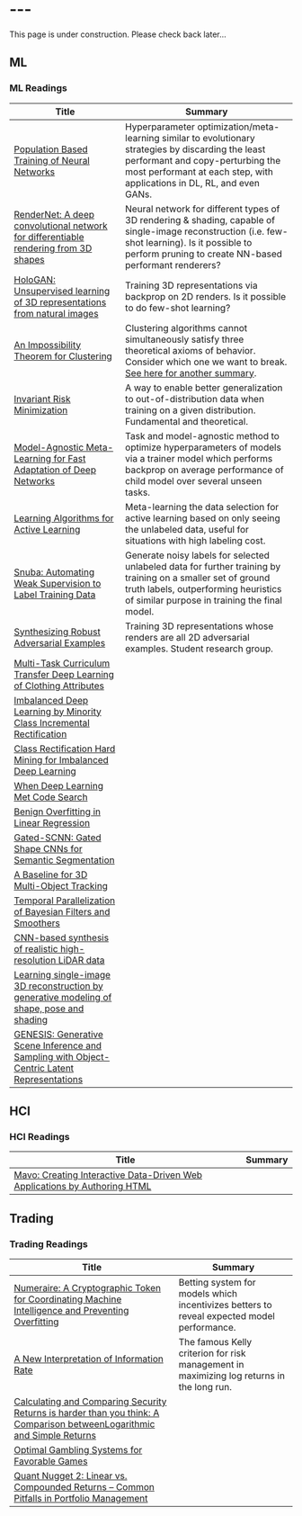 # ---

This page is under construction. Please check back later...

## ML

### ML Readings

Title | Summary
|-|-|
[Population Based Training of Neural Networks](https://arxiv.org/pdf/1711.09846.pdf) | Hyperparameter optimization/meta-learning similar to evolutionary strategies by discarding the least performant and copy-perturbing the most performant at each step, with applications in DL, RL, and even GANs.
[RenderNet: A deep convolutional network for differentiable rendering from 3D shapes](https://arxiv.org/pdf/1806.06575.pdf) | Neural network for different types of 3D rendering & shading, capable of single-image reconstruction (i.e. few-shot learning). Is it possible to perform pruning to create NN-based performant renderers?
[HoloGAN: Unsupervised learning of 3D representations from natural images](https://arxiv.org/pdf/1904.01326.pdf) | Training 3D representations via backprop on 2D renders. Is it possible to do few-shot learning?
[An Impossibility Theorem for Clustering](https://www.cs.cornell.edu/home/kleinber/nips15.pdf) | Clustering algorithms cannot simultaneously satisfy three theoretical axioms of behavior. Consider which one we want to break. [See here for another summary](http://alexhwilliams.info/itsneuronalblog/2015/10/01/clustering2/).
[Invariant Risk Minimization](https://arxiv.org/pdf/1907.02893.pdf) | A way to enable better generalization to out-of-distribution data when training on a given distribution. Fundamental and theoretical.
[Model-Agnostic Meta-Learning for Fast Adaptation of Deep Networks](https://arxiv.org/pdf/1703.03400.pdf) | Task and model-agnostic method to optimize hyperparameters of models via a trainer model which performs backprop on average performance of child model over several unseen tasks.
[Learning Algorithms for Active Learning](https://arxiv.org/pdf/1708.00088.pdf) | Meta-learning the data selection for active learning based on only seeing the unlabeled data, useful for situations with high labeling cost.
[Snuba: Automating Weak Supervision to Label Training Data](http://www.vldb.org/pvldb/vol12/p223-varma.pdf) | Generate noisy labels for selected unlabeled data for further training by training on a smaller set of ground truth labels, outperforming heuristics of similar purpose in training the final model.
[Synthesizing Robust Adversarial Examples](https://arxiv.org/pdf/1707.07397.pdf) | Training 3D representations whose renders are all 2D adversarial examples. Student research group.
[Multi-Task Curriculum Transfer Deep Learning of Clothing Attributes](https://arxiv.org/pdf/1610.03670.pdf) |
[Imbalanced Deep Learning by Minority Class Incremental Rectification](https://arxiv.org/pdf/1804.10851.pdf) |
[Class Rectification Hard Mining for Imbalanced Deep Learning](https://arxiv.org/pdf/1712.03162.pdf) |
[When Deep Learning Met Code Search](https://arxiv.org/pdf/1905.03813.pdf) |
[Benign Overfitting in Linear Regression](https://arxiv.org/pdf/1906.11300v1.pdf) |
[Gated-SCNN: Gated Shape CNNs for Semantic Segmentation](https://arxiv.org/pdf/1907.05740.pdf) |
[A Baseline for 3D Multi-Object Tracking](https://arxiv.org/pdf/1907.03961.pdf) |
[Temporal Parallelization of Bayesian Filters and Smoothers](https://arxiv.org/pdf/1905.13002.pdf) |
[CNN-based synthesis of realistic high-resolution LiDAR data](https://arxiv.org/pdf/1907.00787.pdf) |
[Learning single-image 3D reconstruction by generative modeling of shape, pose and shading](https://arxiv.org/pdf/1901.06447.pdf) |
[GENESIS: Generative Scene Inference and Sampling with Object-Centric Latent Representations](https://arxiv.org/pdf/1907.13052.pdf) |

## HCI

### HCI Readings

Title | Summary
|-|-|
[Mavo: Creating Interactive Data-Driven Web Applications by Authoring HTML](http://people.csail.mit.edu/karger/Papers/mavo.pdf) |

## Trading

### Trading Readings

Title | Summary
|-|-|
[Numeraire: A Cryptographic Token for Coordinating Machine Intelligence and Preventing Overfitting](https://numer.ai/whitepaper.pdf) | Betting system for models which incentivizes betters to reveal expected model performance.
[A New Interpretation of Information Rate](http://www.herrold.com/brokerage/kelly.pdf) | The famous Kelly criterion for risk management in maximizing log returns in the long run.
[Calculating and Comparing Security Returns is harder than you think: A Comparison betweenLogarithmic and Simple Returns](https://poseidon01.ssrn.com/delivery.php?ID=604064031098126097067115068069065103018051001046052028106016011094007109078115031069062043121044102001042025088002114099081106024070038021022095065099018007064104037021071009118084014097015068101065078024084109125104109102099087074027081022007090022&EXT=pdf) |
[Optimal Gambling Systems for Favorable Games](https://projecteuclid.org/download/pdf_1/euclid.bsmsp/1200512159) |
[Quant Nugget 2: Linear vs. Compounded Returns – Common Pitfalls in Portfolio Management](https://papers.ssrn.com/sol3/papers.cfm?abstract_id=1586656) |

<!--
## Outreach
### Leads
Name | Status
|-|-|
[Daniel Jackson](https://www.csail.mit.edu/person/daniel-jackson) |
[Qiang Liu](https://www.cs.utexas.edu/~lqiang/) |
[Qi Dong](http://www.eecs.qmul.ac.uk/~qd301/) |
-->
